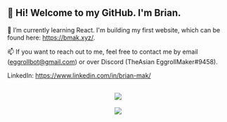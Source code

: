 ## 👋 Hi! Welcome to my GitHub. I'm Brian.

🌱 I’m currently learning React. I'm building my first website, which can be found here: https://bmak.xyz/.

📫 If you want to reach out to me, feel free to contact me by email (eggrollbot@gmail.com) or over Discord (TheAsian EggrollMaker#9458).

LinkedIn: https://www.linkedin.com/in/brian-mak/

<p align="center">
  <br>
  <img src="https://github-readme-stats.vercel.app/api?username=eggroll-bot&count_private=true&show_icons=true&theme=dark">
  <br>
  <br>
  <img src="https://github-readme-stats.vercel.app/api/top-langs/?username=eggroll-bot&langs_count=10&theme=dark">
</p>
